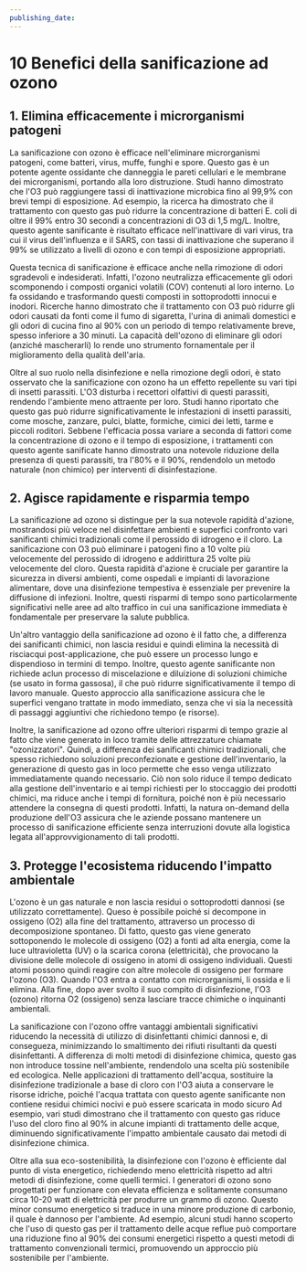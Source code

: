 ```yaml
---
publishing_date: 
---
```


# 10 Benefici della sanificazione ad ozono

## 1. Elimina efficacemente i microrganismi patogeni

La sanificazione con ozono è efficace nell'eliminare microrganismi patogeni, come batteri, virus, muffe, funghi e spore. Questo gas è un potente agente ossidante che danneggia le pareti cellulari e le membrane dei microrganismi, portando alla loro distruzione. Studi hanno dimostrato che l'O3 può raggiungere tassi di inattivazione microbica fino al 99,9% con brevi tempi di esposizione. Ad esempio, la ricerca ha dimostrato che il trattamento con questo gas può ridurre la concentrazione di batteri E. coli di oltre il 99% entro 30 secondi a concentrazioni di O3 di 1,5 mg/L. Inoltre, questo agente sanificante è risultato efficace nell'inattivare di vari virus, tra cui il virus dell'influenza e il SARS, con tassi di inattivazione che superano il 99% se utilizzato a livelli di ozono e con tempi di esposizione appropriati.

Questa tecnica di sanificazione è efficace anche nella rimozione di odori sgradevoli e indesiderati. Infatti, l'ozono neutralizza efficacemente gli odori scomponendo i composti organici volatili (COV) contenuti al loro interno. Lo fa ossidando e trasformando questi composti in sottoprodotti innocui e inodori. Ricerche hanno dimostrato che il trattamento con O3 può ridurre gli odori causati da fonti come il fumo di sigaretta, l'urina di animali domestici e gli odori di cucina fino al 90% con un periodo di tempo relativamente breve, spesso inferiore a 30 minuti. La capacità dell'ozono di eliminare gli odori (anziché mascherarli) lo rende uno strumento fornamentale per il miglioramento della qualità dell'aria.

Oltre al suo ruolo nella disinfezione e nella rimozione degli odori, è stato osservato che la sanificazione con ozono ha un effetto repellente su vari tipi di insetti parassiti. L'O3 disturba i recettori olfattivi di questi parassiti, rendendo l'ambiente meno attraente per loro. Studi hanno riportato che questo gas può ridurre significativamente le infestazioni di insetti parassiti, come mosche, zanzare, pulci, blatte, formiche, cimici dei letti, tarme e piccoli roditori. Sebbene l'efficacia possa variare a seconda di fattori come la concentrazione di ozono e il tempo di esposizione, i trattamenti con questo agente sanificate hanno dimostrato una notevole riduzione della presenza di questi parassiti, tra l'80% e il 90%, rendendolo un metodo naturale (non chimico) per interventi di disinfestazione.

## 2. Agisce rapidamente e risparmia tempo

La sanificazione ad ozono si distingue per la sua notevole rapidità d'azione, mostrandosi più veloce nel disinfettare ambienti e superfici confronto vari sanificanti chimici tradizionali come il perossido di idrogeno e il cloro. La sanificazione con O3 può eliminare i patogeni fino a 10 volte più velocemente del perossido di idrogeno e addirittura 25 volte più velocemente del cloro. Questa rapidità d'azione è cruciale per garantire la sicurezza in diversi ambienti, come ospedali e impianti di lavorazione alimentare, dove una disinfezione tempestiva è essenziale per prevenire la diffusione di infezioni. Inoltre, questi risparmi di tempo sono particolarmente significativi nelle aree ad alto traffico in cui una sanificazione immediata è fondamentale per preservare la salute pubblica.

Un'altro vantaggio della sanificazione ad ozono è il fatto che, a differenza dei sanificanti chimici, non lascia residui e quindi elimina la necessità di risciacqui post-applicazione, che può essere un processo lungo e dispendioso in termini di tempo. Inoltre, questo agente sanificante non richiede aclun processo di miscelazione e diluizione di soluzioni chimiche (se usato in forma gassosa), il che può ridurre significativamente il tempo di lavoro manuale. Questo approccio alla sanificazione assicura che le superfici vengano trattate in modo immediato, senza che vi sia la necessità di passaggi aggiuntivi che richiedono tempo (e risorse).

Inoltre, la sanificazione ad ozono offre ulteriori risparmi di tempo grazie al fatto che viene generato in loco tramite delle attrezzature chiamate "ozonizzatori". Quindi, a differenza dei sanificanti chimici tradizionali, che spesso richiedono soluzioni preconfezionate e gestione dell'inventario, la generazione di questo gas in loco permette che esso venga utilizzato immediatamente quando necessario. Ciò non solo riduce il tempo dedicato alla gestione dell'inventario e ai tempi richiesti per lo stoccaggio dei prodotti chimici, ma riduce anche i tempi di fornitura, poiché non è più necessario attendere la consegna di questi prodotti. Infatti, la natura on-demand della produzione dell'O3 assicura che le aziende possano mantenere un processo di sanificazione efficiente senza interruzioni dovute alla logistica legata all'approvvigionamento di tali prodotti.

## 3. Protegge l'ecosistema riducendo l'impatto ambientale

L'ozono è un gas naturale e non lascia residui o sottoprodotti dannosi (se utilizzato correttamente). Queso è possibile poiché si decompone in ossigeno (O2) alla fine del trattamento, attraverso un processo di decomposizione spontaneo. Di fatto, questo gas viene generato sottoponendo le molecole di ossigeno (O2) a fonti ad alta energia, come la luce ultravioletta (UV) o la scarica corona (elettricità), che provocano la divisione delle molecole di ossigeno in atomi di ossigeno individuali. Questi atomi possono quindi reagire con altre molecole di ossigeno per formare l'ozono (O3). Quando l'O3 entra a contatto con microrganismi, li ossida e li elimina. Alla fine, dopo aver svolto il suo compito di disinfezione, l'O3 (ozono) ritorna O2 (ossigeno) senza lasciare tracce chimiche o inquinanti ambientali.

La sanificazione con l'ozono offre vantaggi ambientali significativi riducendo la necessità di utilizzo di disinfettanti chimici dannosi e, di consegueza, minimizzando lo smaltimento dei rifiuti risultanti da questi disinfettanti. A differenza di molti metodi di disinfezione chimica, questo gas non introduce tossine nell'ambiente, rendendolo una scelta più sostenibile ed ecologica. Nelle applicazioni di trattamento dell'acqua, sostituire la disinfezione tradizionale a base di cloro con l'O3 aiuta a conservare le risorse idriche, poiché l'acqua trattata con questo agente sanificante non contiene residui chimici nocivi e può essere scaricata in modo sicuro Ad esempio, vari studi dimostrano che il trattamento con questo gas riduce l'uso del cloro fino al 90% in alcune impianti di trattamento delle acque, diminuendo significativamente l'impatto ambientale causato dai metodi di disinfezione chimica.

Oltre alla sua eco-sostenibilità, la disinfezione con l'ozono è efficiente dal punto di vista energetico, richiedendo meno elettricità rispetto ad altri metodi di disinfezione, come quelli termici. I generatori di ozono sono progettati per funzionare con elevata efficienza e solitamente consumano circa 10-20 watt di elettricità per produrre un grammo di ozono. Questo minor consumo energetico si traduce in una minore produzione di carbonio, il quale è dannoso per l'ambiente. Ad esempio, alcuni studi hanno scoperto che l'uso di questo gas per il trattamento delle acque reflue può comportare una riduzione fino al 90% dei consumi energetici rispetto a questi metodi di trattamento convenzionali termici, promuovendo un approccio più sostenibile per l'ambiente.